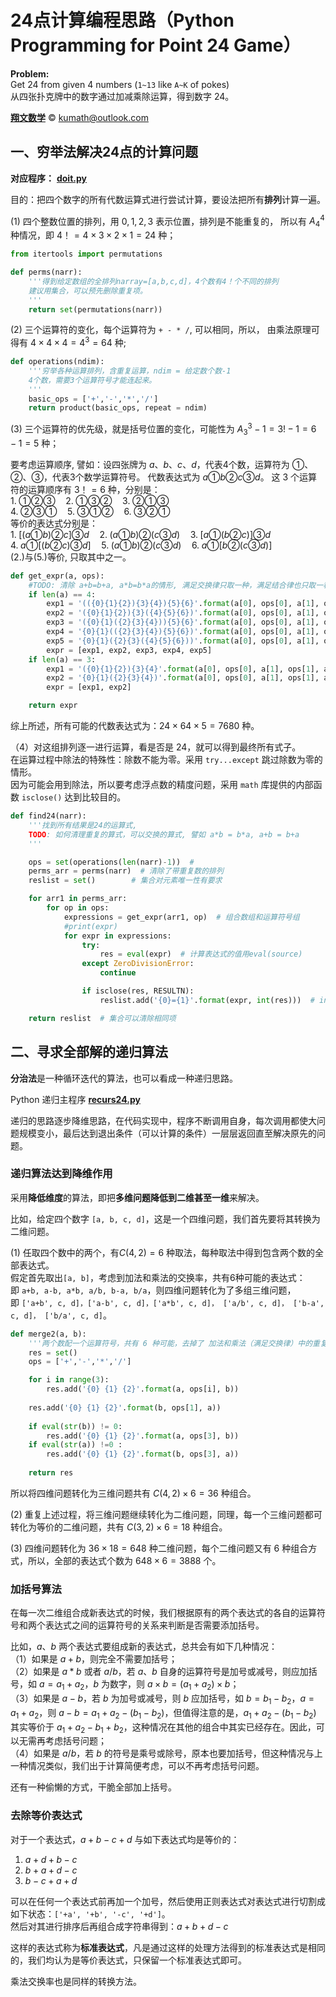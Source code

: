 # 24点计算编程思路（Python Programming for Point 24 Game）

**Problem:**   
Get 24 from given 4 numbers (`1~13` like `A~K` of pokes)  
从四张扑克牌中的数字通过加减乘除运算，得到数字 24。

[**翔文数学**]() &copy; <kumath@outlook.com>



## 一、穷举法解决24点的计算问题

**对应程序：** [**doit.py**](src/do24.py)

目的：把四个数字的所有代数运算式进行尝试计算，要设法把所有**排列**计算一遍。  

(1) 四个整数位置的排列，用 $0,1,2,3$ 表示位置，排列是不能重复的，
所以有 $A_4^4$ 种情况，即 $4！=4\times 3\times 2\times 1=24$ 种；

~~~python
from itertools import permutations

def perms(narr):
    '''得到给定数组的全排列narray=[a,b,c,d]，4个数有4！个不同的排列
    建议用集合，可以预先删除重复项。
    '''
    return set(permutations(narr))
~~~

(2) 三个运算符的变化，每个运算符为 `+ - * /`, 可以相同，所以，
由乘法原理可得有 $4\times 4\times 4 = 4^3 = 64$ 种;   

~~~python
def operations(ndim):
    '''穷举各种运算排列，含重复运算，ndim = 给定数个数-1
    4个数，需要3个运算符号才能连起来。
    '''
    basic_ops = ['+','-','*','/']
    return product(basic_ops, repeat = ndim)
~~~

(3) 三个运算符的优先级，就是括号位置的变化，可能性为 $A_3^3-1=3!-1 = 6-1 = 5$ 种；  

要考虑运算顺序, 譬如：设四张牌为 $a、b、c、d$，代表4个数，运算符为 $①、②、③$，代表3个数学运算符号。
    代数表达式为 $a ① b ② c ③ d$。 
    这 3 个运算符的运算顺序有 $3！=6$ 种，分别是：  
    $1. \;①②③ \quad 2. \;①③② \quad 3. \;②①③$   
    $4. \;②③① \quad 5. \;③①② \quad 6. \;③②①$  
    等价的表达式分别是：  
    $1.\; [(a①b)②c]③d \quad 2. \; (a①b)②(c③d) \quad 3.\; [a①(b②c)]③d$  
    $4.\; a①[(b②c)③d] \quad 5. \; (a①b)②(c③d) \quad 6.\; a①[b②(c③d)]$  
    (2.)与(5.)等价, 只取其中之一。

~~~python
def get_expr(a, ops):
    #TODO: 清除 a+b=b+a, a*b=b*a的情形, 满足交换律只取一种，满足结合律也只取一种。
    if len(a) == 4:
        exp1 = '(({0}{1}{2}){3}{4}){5}{6}'.format(a[0], ops[0], a[1], ops[1], a[2], ops[2], a[3])
        exp2 = '({0}{1}{2}){3}({4}{5}{6})'.format(a[0], ops[0], a[1], ops[1], a[2], ops[2], a[3])
        exp3 = '({0}{1}({2}{3}{4})){5}{6}'.format(a[0], ops[0], a[1], ops[1], a[2], ops[2], a[3])
        exp4 = '{0}{1}(({2}{3}{4}){5}{6})'.format(a[0], ops[0], a[1], ops[1], a[2], ops[2], a[3])
        exp5 = '{0}{1}({2}{3}({4}{5}{6}))'.format(a[0], ops[0], a[1], ops[1], a[2], ops[2], a[3])
        expr = [exp1, exp2, exp3, exp4, exp5]
    if len(a) == 3:
        exp1 = '({0}{1}{2}){3}{4}'.format(a[0], ops[0], a[1], ops[1], a[2])
        exp2 = '{0}{1}({2}{3}{4})'.format(a[0], ops[0], a[1], ops[1], a[2])
        expr = [exp1, exp2]

    return expr
~~~

综上所述，所有可能的代数表达式为：$24\times 64\times 5=7680$ 种。

（4）对这组排列逐一进行运算，看是否是 $24$，就可以得到最终所有式子。  
在运算过程中除法的特殊性：除数不能为零。采用 `try...except` 跳过除数为零的情形。  
因为可能会用到除法，所以要考虑浮点数的精度问题，采用 `math` 库提供的内部函数 `isclose()` 达到比较目的。

~~~python
def find24(narr):
    '''找到所有结果是24的运算式,
    TODO: 如何清理重复的算式，可以交换的算式, 譬如 a*b = b*a, a+b = b+a
    '''

    ops = set(operations(len(narr)-1))  #
    perms_arr = perms(narr)  # 清除了带重复数的排列
    reslist = set()        # 集合对元素唯一性有要求

    for arr1 in perms_arr:
        for op in ops:
            expressions = get_expr(arr1, op)  # 组合数组和运算符号组
            #print(expr)
            for expr in expressions:
                try:
                    res = eval(expr)  # 计算表达式的值用eval(source)
                except ZeroDivisionError:
                    continue

                if isclose(res, RESULTN):
                    reslist.add('{0}={1}'.format(expr, int(res)))  # int(24.0)=24

    return reslist  # 集合可以清除相同项
~~~


## 二、寻求全部解的递归算法

**分治法**是一种循环迭代的算法，也可以看成一种递归思路。

Python 递归主程序 [**recurs24.py**](src/recurs24.py)

递归的思路逐步降维思路，在代码实现中，程序不断调用自身，每次调用都使大问题规模变小，最后达到退出条件（可以计算的条件）一层层返回直至解决原先的问题。

### 递归算法达到降维作用

采用**降低维度**的算法，即把**多维问题降低到二维甚至一维**来解决。

比如，给定四个数字 `[a, b, c, d]`，这是一个四维问题，我们首先要将其转换为二维问题。  

(1) 任取四个数中的两个，有$C(4, 2)=6$ 种取法，每种取法中得到包含两个数的全部表达式。  
假定首先取出`[a, b]`，考虑到加法和乘法的交换率，共有6种可能的表达式：   
即 `a+b, a-b, a*b, a/b, b-a, b/a`，则四维问题转化为了多组三维问题，    
即 `['a+b', c, d]，['a-b', c, d]，['a*b', c, d]， ['a/b', c, d]， ['b-a', c, d]， ['b/a', c, d]`。

~~~python
def merge2(a, b):
    '''两个数配一个运算符号，共有 6 种可能，去掉了 加法和乘法（满足交换律）中的重复项。a+b,a-b,a*b, b-a,a/b,b/a，注意排除掉除数为0的情形。'''
    res = set()
    ops = ['+','-','*','/']

    for i in range(3):
        res.add('{0} {1} {2}'.format(a, ops[i], b))
    
    res.add('{0} {1} {2}'.format(b, ops[1], a))
    
    if eval(str(b)) != 0:
        res.add('{0} {1} {2}'.format(a, ops[3], b))
    if eval(str(a)) !=0 :
        res.add('{0} {1} {2}'.format(b, ops[3], a))
    
    return res
~~~

所以将四维问题转化为三维问题共有 $C(4, 2) \times 6 = 36$ 种组合。  

(2) 重复上述过程，将三维问题继续转化为二维问题，同理，每一个三维问题都可转化为等价的二维问题，共有 $C(3, 2) \times 6 = 18$ 种组合。

(3) 四维问题转化为 $36 \times 18 = 648$ 种二维问题，每个二维问题又有 $6$ 种组合方式，所以，全部的表达式个数为 $648 \times 6 = 3888$ 个。

### 加括号算法

在每一次二维组合成新表达式的时候，我们根据原有的两个表达式的各自的运算符号和两个表达式之间的运算符号的关系来判断是否需要添加括号。

比如，$a、b$ 两个表达式要组成新的表达式，总共会有如下几种情况：  
（1）如果是 $a + b$，则完全不需要加括号；  
（2）如果是 $a * b$ 或者 $a / b$，若 $a、b$ 自身的运算符号是加号或减号，则应加括号，如 $a = a_1 + a_2，b$ 为数字，则 $a \times b = (a_1 + a_2) \times b$；  
（3）如果是 $a - b$，若 $b$ 为加号或减号，则 $b$ 应加括号，如 $b = b_1 - b_2，a = a_1 + a_2$，则 $a - b = a_1 + a_2 - (b_1 - b_2)$，但值得注意的是，$a_1 + a_2 - (b_1 - b_2)$ 其实等价于 $a_1 + a_2 - b_1 + b_2$，这种情况在其他的组合中其实已经存在。因此，可以无需再考虑括号问题；  
（4）如果是 $a / b$，若 $b$ 的符号是乘号或除号，原本也要加括号，但这种情况与上一种情况类似，我们出于计算简便考虑，可以不再考虑括号问题。

还有一种偷懒的方式，干脆全部加上括号。

### 去除等价表达式

对于一个表达式，$a + b - c + d$ 与如下表达式均是等价的：  
1) $a + d + b - c$
2) $b + a + d - c$
3) $b - c + a + d$

可以在任何一个表达式前再加一个加号，然后使用正则表达式对表达式进行切割成如下状态：`['+a', '+b', '-c', '+d']`。  
然后对其进行排序后再组合成字符串得到：$a + b + d - c$

这样的表达式称为**标准表达式**，凡是通过这样的处理方法得到的标准表达式是相同的，我们均认为是等价表达式，只保留一个标准表达式即可。

乘法交换率也是同样的转换方法。



